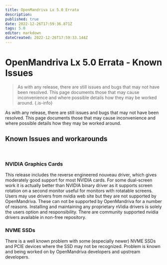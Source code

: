 ```yaml
---
title: OpenMandriva Lx 5.0 Errata
description: 
published: true
date: 2022-12-26T17:59:36.871Z
tags: 5.0
editor: markdown
dateCreated: 2022-12-26T17:59:33.144Z
---
```


# OpenMandriva Lx 5.0 Errata - Known Issues

> As with any release, there are still issues and bugs that may not have been resolved. This page documents those that may cause inconvenience and where possible details how they may be worked around.
{.is-info}

As with any release, there are still issues and bugs that may not have been resolved.
This page documents those that may cause inconvenience and where possible details
how they may be worked around.
<br />

## Known Issues and workarounds
<br />

### NVIDIA Graphics Cards

This release includes the reverse engineered nouveau driver, which gives moderately good
support for most NVIDIA cards. For some dual-screen work it is actually better than
NVIDIA binary driver as it supports screen rotation on a second monitor useful for
monitors with rotatable screens.
Users may use drivers from nvidia web site but they are not supported by OpenMandriva.
These can not be supported by OpenMandriva for a number of reasons.
Installing and maintaining any proprietary nVidia drivers is solely the users option and
responsibility. 
There are community supported nvidia drivers available in non-free repository.
<br />
### NVME SSDs

There is a well known problem with some (especially newer) NVME SSDs and PCIE devices
where the SSD may not be recognized.
Problem is known and being worked on by OpenMandriva developers and upstream
developers.